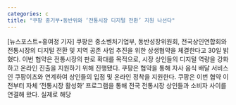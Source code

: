 ```yaml
---
categories: c
title: "쿠팡 중기부∙동반위와 ‘전통시장 디지털 전환’ 지원 나선다"
---
```

[뉴스포스트=홍여정 기자] 쿠팡은 중소벤처기업부, 동반성장위원회, 전국상인연합회와 전통시장의 디지털 전환 및 지역 공존 사업 추진을 위한 상생협약을 체결한다고 30일 밝혔다. 이번 협약은 전통시장의 판로 확대를 목적으로, 시장 상인들의 디지털 역량을 강화하고 온라인 진출을 지원하기 위해 진행됐다. 쿠팡은 협약을 통해 자사 음식 배달 서비스인 쿠팡이츠와 연계하여 상인들의 입점 및 온라인 정착을 지원한다. 쿠팡은 이번 협약 이전부터 자체 ‘전통시장 활성화’ 프로그램을 통해 전국 전통시장 상인들과 소비자 사이를 연결해 왔다. 실제로 해당